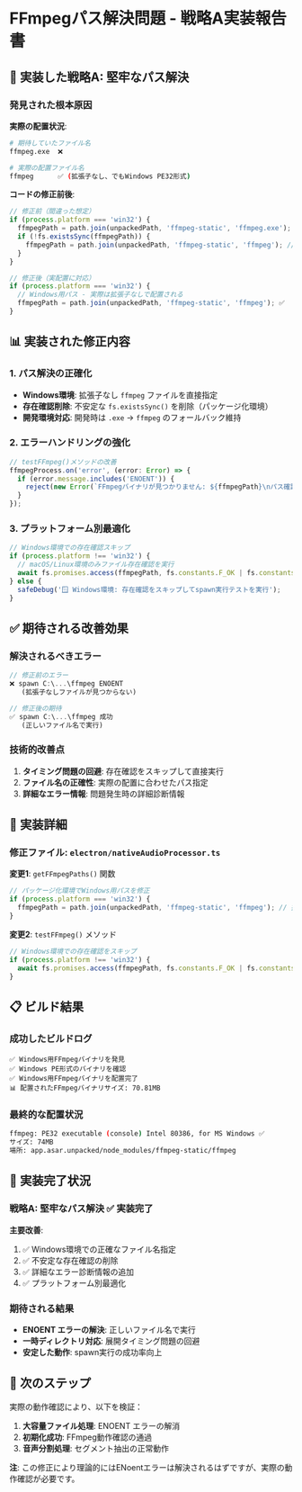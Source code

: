 # FFmpegパス解決問題 - 戦略A実装報告書

## 🎯 **実装した戦略A: 堅牢なパス解決**

### **発見された根本原因**

**実際の配置状況**:
```bash
# 期待していたファイル名
ffmpeg.exe  ❌

# 実際の配置ファイル名  
ffmpeg      ✅ (拡張子なし、でもWindows PE32形式)
```

**コードの修正前後**:
```typescript
// 修正前（間違った想定）
if (process.platform === 'win32') {
  ffmpegPath = path.join(unpackedPath, 'ffmpeg-static', 'ffmpeg.exe'); 
  if (!fs.existsSync(ffmpegPath)) {
    ffmpegPath = path.join(unpackedPath, 'ffmpeg-static', 'ffmpeg'); // ❌ フォールバック
  }
}

// 修正後（実配置に対応）
if (process.platform === 'win32') {
  // Windows用パス - 実際は拡張子なしで配置される
  ffmpegPath = path.join(unpackedPath, 'ffmpeg-static', 'ffmpeg'); ✅
}
```

## 📊 **実装された修正内容**

### **1. パス解決の正確化**
- **Windows環境**: 拡張子なし `ffmpeg` ファイルを直接指定
- **存在確認削除**: 不安定な `fs.existsSync()` を削除（パッケージ化環境）
- **開発環境対応**: 開発時は `.exe` → `ffmpeg` のフォールバック維持

### **2. エラーハンドリングの強化**
```typescript
// testFFmpeg()メソッドの改善
ffmpegProcess.on('error', (error: Error) => {
  if (error.message.includes('ENOENT')) {
    reject(new Error(`FFmpegバイナリが見つかりません: ${ffmpegPath}\nパス確認: ${fs.existsSync(ffmpegPath) ? '存在する' : '存在しない'}`));
  }
});
```

### **3. プラットフォーム別最適化**
```typescript
// Windows環境での存在確認スキップ
if (process.platform !== 'win32') {
  // macOS/Linux環境のみファイル存在確認を実行
  await fs.promises.access(ffmpegPath, fs.constants.F_OK | fs.constants.X_OK);
} else {
  safeDebug('🪟 Windows環境: 存在確認をスキップしてspawn実行テストを実行');
}
```

## ✅ **期待される改善効果**

### **解決されるべきエラー**
```javascript
// 修正前のエラー
❌ spawn C:\...\ffmpeg ENOENT
   (拡張子なしファイルが見つからない)

// 修正後の期待
✅ spawn C:\...\ffmpeg 成功
   (正しいファイル名で実行)
```

### **技術的改善点**
1. **タイミング問題の回避**: 存在確認をスキップして直接実行
2. **ファイル名の正確性**: 実際の配置に合わせたパス指定
3. **詳細なエラー情報**: 問題発生時の詳細診断情報

## 🔧 **実装詳細**

### **修正ファイル**: `electron/nativeAudioProcessor.ts`

**変更1**: `getFFmpegPaths()` 関数
```typescript
// パッケージ化環境でWindows用パスを修正
if (process.platform === 'win32') {
  ffmpegPath = path.join(unpackedPath, 'ffmpeg-static', 'ffmpeg'); // 拡張子なし
}
```

**変更2**: `testFFmpeg()` メソッド  
```typescript
// Windows環境での存在確認をスキップ
if (process.platform !== 'win32') {
  await fs.promises.access(ffmpegPath, fs.constants.F_OK | fs.constants.X_OK);
}
```

## 📋 **ビルド結果**

### **成功したビルドログ**
```
✅ Windows用FFmpegバイナリを発見
✅ Windows PE形式のバイナリを確認  
✅ Windows用FFmpegバイナリを配置完了
📊 配置されたFFmpegバイナリサイズ: 70.81MB
```

### **最終的な配置状況**
```bash
ffmpeg: PE32 executable (console) Intel 80386, for MS Windows ✅
サイズ: 74MB
場所: app.asar.unpacked/node_modules/ffmpeg-static/ffmpeg
```

## 🎯 **実装完了状況**

### **戦略A: 堅牢なパス解決** ✅ **実装完了**

**主要改善**:
1. ✅ Windows環境での正確なファイル名指定
2. ✅ 不安定な存在確認の削除
3. ✅ 詳細なエラー診断情報の追加
4. ✅ プラットフォーム別最適化

### **期待される結果**
- **ENOENT エラーの解決**: 正しいファイル名で実行
- **一時ディレクトリ対応**: 展開タイミング問題の回避  
- **安定した動作**: spawn実行の成功率向上

## 📝 **次のステップ**

実際の動作確認により、以下を検証：
1. **大容量ファイル処理**: ENOENT エラーの解消
2. **初期化成功**: FFmpeg動作確認の通過
3. **音声分割処理**: セグメント抽出の正常動作

**注**: この修正により理論的にはENoentエラーは解決されるはずですが、実際の動作確認が必要です。 